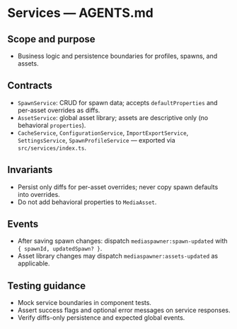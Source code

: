 # Services — AGENTS.md

## Scope and purpose

- Business logic and persistence boundaries for profiles, spawns, and assets.

## Contracts

- `SpawnService`: CRUD for spawn data; accepts `defaultProperties` and per-asset overrides as diffs.
- `AssetService`: global asset library; assets are descriptive only (no behavioral `properties`).
- `CacheService`, `ConfigurationService`, `ImportExportService`, `SettingsService`, `SpawnProfileService` — exported via `src/services/index.ts`.

## Invariants

- Persist only diffs for per-asset overrides; never copy spawn defaults into overrides.
- Do not add behavioral properties to `MediaAsset`.

## Events

- After saving spawn changes: dispatch `mediaspawner:spawn-updated` with `{ spawnId, updatedSpawn? }`.
- Asset library changes may dispatch `mediaspawner:assets-updated` as applicable.

## Testing guidance

- Mock service boundaries in component tests.
- Assert success flags and optional error messages on service responses.
- Verify diffs-only persistence and expected global events.

